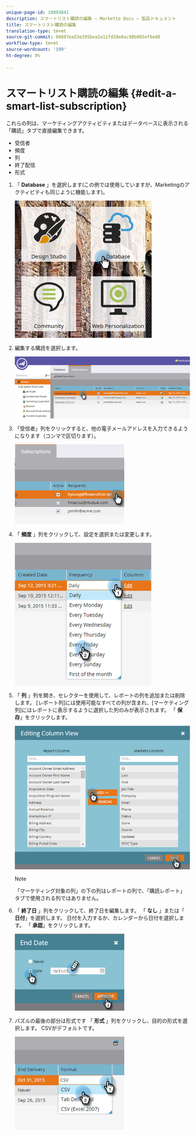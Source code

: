 ```yaml
---
unique-page-id: 10093041
description: スマートリスト購読の編集 — Marketto Docs — 製品ドキュメント
title: スマートリスト購読の編集
translation-type: tm+mt
source-git-commit: 00887ea53e395bea3a11fd28e0ac98b085ef6ed8
workflow-type: tm+mt
source-wordcount: '199'
ht-degree: 0%

---
```



# スマートリスト購読の編集 {#edit-a-smart-list-subscription}

これらの列は、マーケティングアクティビティまたはデータベースに表示される「購読」タブで直接編集できます。

* 受信者
* 頻度
* 列
* 終了配信
* 形式

1. 「 **Database** 」を選択します(この例では使用していますが、Marketingのアクティビティも同じように機能します)。

   ![](assets/db-1.png)

1. 編集する購読を選択します。

   ![](assets/two.png)

1. 「受信者」列をクリックすると、他の電子メールアドレスを入力できるようになります（コンマで区切ります）。

   ![](assets/image2015-9-14-13-3a44-3a14.png)

1. 「 **頻度** 」列をクリックして、設定を選択または変更します。

   ![](assets/image2015-9-14-10-3a30-3a37.png)

1. 「 **列** 」列を開き、セレクターを使用して、レポートの列を追加または削除します。 [レポート列]には使用可能なすべての列が含まれ、[マーケティング列]にはレポートに表示するように選択した列のみが表示されます。 「 **保存**」をクリックします。

   ![](assets/image2015-9-14-10-3a59-3a6.png)

   >[!NOTE]
   >
   >「マーケティング対象の列」の下の列はレポートの列で、「購読レポート」タブで使用される列ではありません。

1. 「 **終了日** 」列をクリックして、終了日を編集します。 「 **なし** 」または「 **日付**」を選択します。 日付を入力するか、カレンダーから日付を選択します。 「 **承認**」をクリックします。

   ![](assets/image2015-9-14-11-3a6-3a38.png)

1. パズルの最後の部分は形式です 「 **形式** 」列をクリックし、目的の形式を選択します。 CSVがデフォルトです。

   ![](assets/image2015-9-14-11-3a11-3a41.png)


